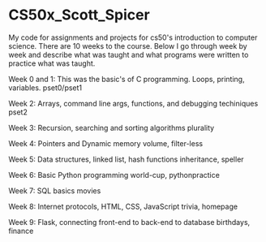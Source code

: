 # CS50x_Scott_Spicer
My code for assignments and projects for cs50's introduction to computer science. There are 10 weeks to the course. 
Below I go through week by week and describe what was taught and what programs were written to practice what was taught.

Week 0 and 1: 
This was the basic's of C programming. Loops, printing, variables. 
pset0/pset1

Week 2:
Arrays, command line args, functions, and debugging techiniques
pset2

Week 3: 
Recursion, searching and sorting algorithms 
plurality

Week 4: 
Pointers and Dynamic memory 
volume, filter-less

Week 5: 
Data structures, linked list, hash functions
inheritance, speller

Week 6:
Basic Python programming
world-cup, pythonpractice

Week 7:
SQL basics
movies

Week 8:
Internet protocols, HTML, CSS, JavaScript
trivia, homepage

Week 9:
Flask, connecting front-end to back-end to database
birthdays, finance









